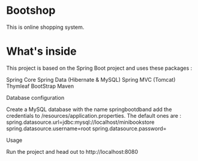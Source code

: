 # Bootshop
This is online shopping system.

# What's inside

This project is based on the Spring Boot project and uses these packages :


Spring Core
Spring Data (Hibernate & MySQL)
Spring MVC (Tomcat)
Thymleaf
BootStrap
Maven

Database configuration

Create a MySQL database with the name springbootdband add the credentials to /resources/application.properties.
The default ones are :
spring.datasource.url=jdbc:mysql://localhost/minibookstore
spring.datasource.username=root
spring.datasource.password=


Usage

Run the project and head out to http://localhost:8080
